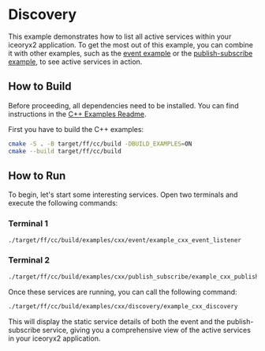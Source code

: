 # Discovery

This example demonstrates how to list all active services within your iceoryx2
application. To get the most out of this example, you can combine it with other
examples, such as the [event example](../event/) or the
[publish-subscribe example](../publish_subscribe/), to see active services in
action.

## How to Build

Before proceeding, all dependencies need to be installed. You can find
instructions in the [C++ Examples Readme](../README.md).

First you have to build the C++ examples:

```sh
cmake -S . -B target/ff/cc/build -DBUILD_EXAMPLES=ON
cmake --build target/ff/cc/build
```

## How to Run

To begin, let's start some interesting services. Open two terminals and execute
the following commands:

### Terminal 1

```sh
./target/ff/cc/build/examples/cxx/event/example_cxx_event_listener
```

### Terminal 2

```sh
./target/ff/cc/build/examples/cxx/publish_subscribe/example_cxx_publish_subscribe_subscriber
```

Once these services are running, you can call the following command:

```sh
./target/ff/cc/build/examples/cxx/discovery/example_cxx_discovery
```

This will display the static service details of both the event and the
publish-subscribe service, giving you a comprehensive view of the active
services in your iceoryx2 application.

